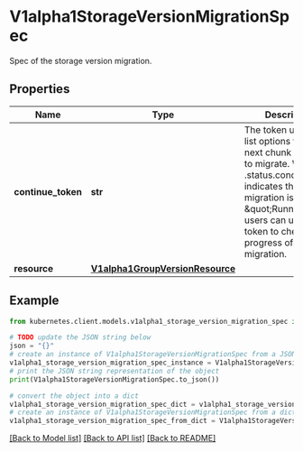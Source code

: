 # V1alpha1StorageVersionMigrationSpec

Spec of the storage version migration.

## Properties

Name | Type | Description | Notes
------------ | ------------- | ------------- | -------------
**continue_token** | **str** | The token used in the list options to get the next chunk of objects to migrate. When the .status.conditions indicates the migration is \&quot;Running\&quot;, users can use this token to check the progress of the migration. | [optional] 
**resource** | [**V1alpha1GroupVersionResource**](V1alpha1GroupVersionResource.md) |  | 

## Example

```python
from kubernetes.client.models.v1alpha1_storage_version_migration_spec import V1alpha1StorageVersionMigrationSpec

# TODO update the JSON string below
json = "{}"
# create an instance of V1alpha1StorageVersionMigrationSpec from a JSON string
v1alpha1_storage_version_migration_spec_instance = V1alpha1StorageVersionMigrationSpec.from_json(json)
# print the JSON string representation of the object
print(V1alpha1StorageVersionMigrationSpec.to_json())

# convert the object into a dict
v1alpha1_storage_version_migration_spec_dict = v1alpha1_storage_version_migration_spec_instance.to_dict()
# create an instance of V1alpha1StorageVersionMigrationSpec from a dict
v1alpha1_storage_version_migration_spec_from_dict = V1alpha1StorageVersionMigrationSpec.from_dict(v1alpha1_storage_version_migration_spec_dict)
```
[[Back to Model list]](../README.md#documentation-for-models) [[Back to API list]](../README.md#documentation-for-api-endpoints) [[Back to README]](../README.md)


